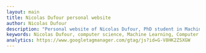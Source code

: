 ```yaml
---
layout: main
title: Nicolas Dufour personal website
author: Nicolas Dufour
description: "Personal website of Nicolas Dufour, PhD student in Machine Learning."
keywords: Nicolas Dufour, computer science, Machine Learning, Computer Vison, diffusion, generative models, PhD student, personal website
analytics: https://www.googletagmanager.com/gtag/js?id=G-V8HK2ZSXGW
---
```

